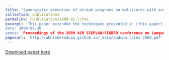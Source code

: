 ```yaml
---
title: "Synergistic execution of stream programs on multicores with accelerators."
collection: publications
permalink: /publication/2009-02-lctes
excerpt: 'This paper extended the techniques presented in [this paper](https://abhishekudupa.github.io/publication/2009-01-cgo) to synergistically utilize the CPU as well as the GPU for executing stream programs.
date: 2009-06-20
venue: 'Proceedings of the 2009 ACM SIGPLAN/SIGBED conference on Languages, compilers, and tools for embedded systems, LCTES 2009, Dublin, Ireland, June 19-20, 2009'
paperurl: 'http://abhishekudupa.github.io/_data/audupa-lctes-2009.pdf'
---
```

[Download paper here](http://abhishekudupa.github.io/_data/audupa-lctes-2009.pdf)

